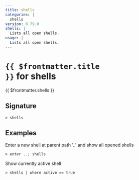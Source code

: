 ```yaml
---
title: shells
categories: |
  shells
version: 0.79.0
shells: |
  Lists all open shells.
usage: |
  Lists all open shells.
---
```


# <code>{{ $frontmatter.title }}</code> for shells

<div class='command-title'>{{ $frontmatter.shells }}</div>

## Signature

`> shells `

## Examples

Enter a new shell at parent path '..' and show all opened shells

```nu
> enter ..; shells

```

Show currently active shell

```nu
> shells | where active == true

```
